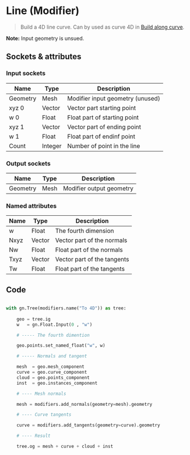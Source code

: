 # Line (Modifier)

> Build a 4D line curve. Can by used as curve 4D in [Build along curve](mod_build_along_curve.md).

**Note:** Input geometry is unsued.

## Sockets & attributes

### Input sockets

| Name        | Type        | Description                                                           |
| ----------- | ----------- | --------------------------------------------------------------------- |
| Geometry    | Mesh        | Modifier input geometry (unused)                                      |
| xyz 0       | Vector      | Vector part starting point                                            |
| w 0         | Float       | Float part of starting point                                          |
| xyz 1       | Vector      | Vector part of ending point                                           |
| w 1         | Float       | Float part of endinf point                                            |
| Count       | Integer     | Number of point in the line                                           |

### Output sockets

| Name        | Type        | Description                                                           |
| ----------- | ----------- | --------------------------------------------------------------------- |
| Geometry    | Mesh        | Modifier output geometry                                              |

### Named attributes

| Name        | Type        | Description                                                           |
| ----------- | ----------- | --------------------------------------------------------------------- |
| w           | Float       | The fourth dimension                                                  |
| Nxyz        | Vector      | Vector part of the normals                                            |
| Nw          | Float       | Float part of the normals                                             |
| Txyz        | Vector      | Vector part of the tangents                                           |
| Tw          | Float       | Float part of the tangents                                           |


## Code

``` python

with gn.Tree(modifiers.name("To 4D")) as tree:
        
    geo = tree.ig
    w   = gn.Float.Input(0 , "w")

    # ----- The fourth dimention

    geo.points.set_named_float("w", w)

    # ----- Normals and tangent

    mesh  = geo.mesh_component
    curve = geo.curve_component
    cloud = geo.points_component
    inst  = geo.instances_component

    # ---- Mesh normals

    mesh = modifiers.add_normals(geometry=mesh).geometry

    # ---- Curve tangents

    curve = modifiers.add_tangents(geometry=curve).geometry

    # ---- Result

    tree.og = mesh + curve + cloud + inst

```

